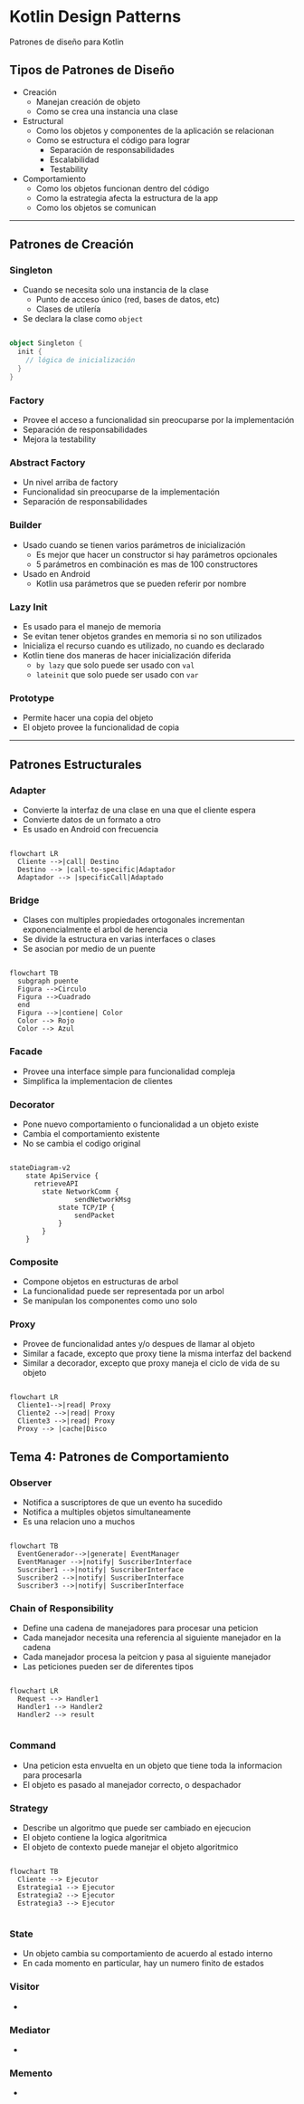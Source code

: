 # Kotlin Design Patterns

Patrones de diseño para Kotlin

## Tipos de Patrones de Diseño

- Creación
  - Manejan creación de objeto
  - Como se crea una instancia una clase
- Estructural
  - Como los objetos y componentes de la aplicación se relacionan
  - Como se estructura el código para lograr
    - Separación de responsabilidades
    - Escalabilidad
    - Testability
- Comportamiento
  - Como los objetos funcionan dentro del código
  - Como la estrategia afecta la estructura de la app
  - Como los objetos se comunican

---

## Patrones de Creación

### Singleton

- Cuando se necesita solo una instancia de la clase
  - Punto de acceso único (red, bases de datos, etc)
  - Clases de utilería
- Se declara la clase como `object`

```kotlin

object Singleton {
  init {
    // lógica de inicialización
  }
}
```

### Factory

- Provee el acceso a funcionalidad sin preocuparse por la implementación
- Separación de responsabilidades
- Mejora la testability

### Abstract Factory

- Un nivel arriba de factory
- Funcionalidad sin preocuparse de la implementación
- Separación de responsabilidades

### Builder

- Usado cuando se tienen varios parámetros de inicialización
  - Es mejor que hacer un constructor si hay parámetros opcionales
  - 5 parámetros en combinación es mas de 100 constructores
- Usado en Android
  - Kotlin usa parámetros que se pueden referir por nombre

### Lazy Init

- Es usado para el manejo de memoria
- Se evitan tener objetos grandes en memoria si no son utilizados
- Inicializa el recurso cuando es utilizado, no cuando es declarado
- Kotlin tiene dos maneras de hacer inicialización diferida
  - `by lazy` que solo puede ser usado con `val`
  - `lateinit` que solo puede ser usado con `var`

### Prototype

- Permite hacer una copia del objeto
- El objeto provee la funcionalidad de copia

---

## Patrones Estructurales

### Adapter

- Convierte la interfaz de una clase en una que el cliente espera
- Convierte datos de un formato a otro
- Es usado en Android con frecuencia

```mermaid

flowchart LR
  Cliente -->|call| Destino
  Destino --> |call-to-specific|Adaptador
  Adaptador --> |specificCall|Adaptado

```

### Bridge

- Clases con multiples propiedades ortogonales incrementan exponencialmente el arbol de herencia
- Se divide la estructura en varias interfaces o clases
- Se asocian por medio de un puente

```mermaid

flowchart TB
  subgraph puente
  Figura -->Circulo
  Figura -->Cuadrado
  end
  Figura -->|contiene| Color
  Color --> Rojo
  Color --> Azul

```

### Facade

- Provee una interface simple para funcionalidad compleja
- Simplifica la implementacion de clientes

### Decorator

- Pone nuevo comportamiento o funcionalidad a un objeto existe
- Cambia el comportamiento existente
- No se cambia el codigo original

```mermaid

stateDiagram-v2
    state ApiService {
      retrieveAPI
        state NetworkComm {
                sendNetworkMsg
            state TCP/IP {
                sendPacket
            }
        }
    }
```

### Composite

- Compone objetos en estructuras de arbol
- La funcionalidad puede ser representada por un arbol
- Se manipulan los componentes como uno solo

### Proxy

- Provee de funcionalidad antes y/o despues de llamar al objeto
- Similar a facade, excepto que proxy tiene la misma interfaz del backend
- Similar a decorador, excepto que proxy maneja el ciclo de vida de su objeto

```mermaid

flowchart LR
  Cliente1-->|read| Proxy
  Cliente2 -->|read| Proxy
  Cliente3 -->|read| Proxy
  Proxy --> |cache|Disco

```

## Tema 4: Patrones de Comportamiento

### Observer

- Notifica a suscriptores de que un evento ha sucedido
- Notifica a multiples objetos simultaneamente
- Es una relacion uno a muchos 


```mermaid

flowchart TB
  EventGenerador-->|generate| EventManager
  EventManager -->|notify| SuscriberInterface
  Suscriber1 -->|notify| SuscriberInterface
  Suscriber2 -->|notify| SuscriberInterface
  Suscriber3 -->|notify| SuscriberInterface

```

### Chain of Responsibility

- Define una cadena de manejadores para procesar una peticion
- Cada manejador necesita una referencia al siguiente manejador en la cadena
- Cada manejador procesa la peitcion y pasa al siguiente manejador
- Las peticiones pueden ser de diferentes tipos

```mermaid

flowchart LR
  Request --> Handler1
  Handler1 --> Handler2
  Handler2 --> result
 
```

### Command

- Una peticion esta envuelta en un objeto que tiene toda la informacion para procesarla
- El objeto es pasado al manejador correcto, o despachador

### Strategy
 
- Describe un algoritmo que puede ser cambiado en ejecucion
- El objeto contiene la logica algoritmica
- El objeto de contexto puede manejar el objeto algoritmico

```mermaid

flowchart TB
  Cliente --> Ejecutor
  Estrategia1 --> Ejecutor
  Estrategia2 --> Ejecutor
  Estrategia3 --> Ejecutor
 
```

### State

- Un objeto cambia su comportamiento de acuerdo al estado interno
- En cada momento en particular, hay un numero finito de estados 

### Visitor

-

### Mediator

-

### Memento

-

